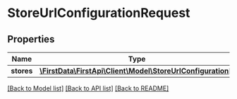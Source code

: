 # StoreUrlConfigurationRequest

## Properties
Name | Type | Description | Notes
------------ | ------------- | ------------- | -------------
**stores** | [**\FirstData\FirstApi\Client\Model\StoreUrlConfiguration[]**](StoreUrlConfiguration.md) |  | [optional] 

[[Back to Model list]](../README.md#documentation-for-models) [[Back to API list]](../README.md#documentation-for-api-endpoints) [[Back to README]](../README.md)


